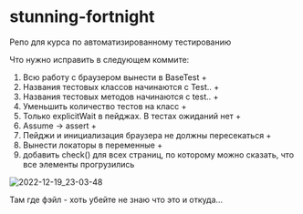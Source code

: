 # stunning-fortnight
Репо для курса по автоматизированному тестированию

Что нужно исправить в следующем коммите:
1. Всю работу с браузером вынести в BaseTest +
2. Названия тестовых классов начинаются с Test.. +
3. Названия тестовых методов начинаются с test.. +
4. Уменьшить количество тестов на класс +
5. Только explicitWait в пейджах. В тестах ожиданий нет +
6. Assume -> assert +
7. Пейджи и инициализация браузера не должны пересекаться +
8. Вынести локаторы в переменные +
9. добавить check() для всех страниц, по которому можно сказать, что все элементы прогрузились


![2022-12-19_23-03-48](https://user-images.githubusercontent.com/55749490/208510549-ab114239-5450-47a6-a696-ecc9cad107bb.png)

Там где фэйл - хоть убейте не знаю что это и откуда...
